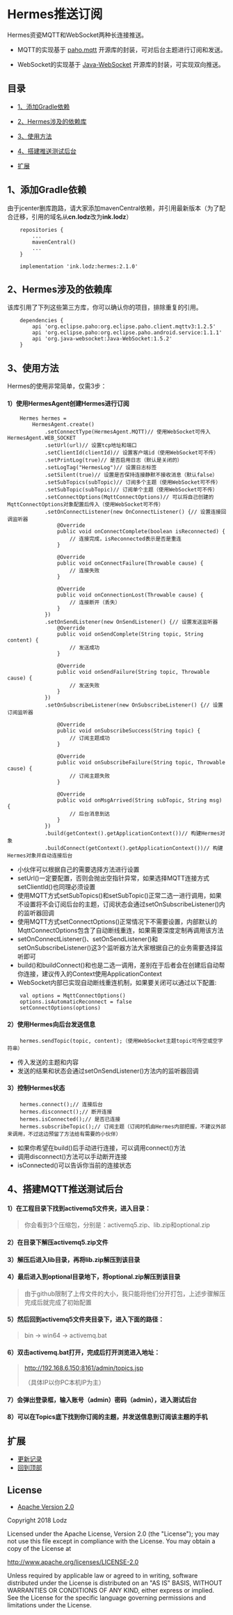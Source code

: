 # Hermes推送订阅
Hermes资瓷MQTT和WebSocket两种长连接推送。

 - MQTT的实现基于 [paho.mqtt](https://github.com/eclipse/paho.mqtt.java) 开源库的封装，可对后台主题进行订阅和发送。

 - WebSocket的实现基于 [Java-WebSocket](https://github.com/TooTallNate/Java-WebSocket) 开源库的封装，可实现双向推送。

## 目录
- [1、添加Gradle依赖](https://github.com/LZ9/Hermes#1添加Gradle依赖)
- [2、Hermes涉及的依赖库](https://github.com/LZ9/Hermes#2Hermes涉及的依赖库)
- [3、使用方法](https://github.com/LZ9/Hermes#3使用方法)
- [4、搭建推送测试后台](https://github.com/LZ9/Hermes#4搭建推送测试后台)

- [扩展](https://github.com/LZ9/Hermes#扩展)

## 1、添加Gradle依赖
由于jcenter删库跑路，请大家添加mavenCentral依赖，并引用最新版本（为了配合迁移，引用的域名从**cn.lodz**改为**ink.lodz**）
```
    repositories {
        ...
        mavenCentral()
        ...
    }
```
```
    implementation 'ink.lodz:hermes:2.1.0'
```

## 2、Hermes涉及的依赖库
该库引用了下列这些第三方库，你可以确认你的项目，排除重复的引用。
```
    dependencies {
        api 'org.eclipse.paho:org.eclipse.paho.client.mqttv3:1.2.5'
        api 'org.eclipse.paho:org.eclipse.paho.android.service:1.1.1'
        api 'org.java-websocket:Java-WebSocket:1.5.2'
    }
```

## 3、使用方法
Hermes的使用非常简单，仅需3步：

#### 1）使用HermesAgent创建Hermes进行订阅
```
    Hermes hermes =
        HermesAgent.create()
            .setConnectType(HermesAgent.MQTT)// 使用WebSocket可传入HermesAgent.WEB_SOCKET
            .setUrl(url)// 设置tcp地址和端口
            .setClientId(clientId)// 设置客户端id（使用WebSocket可不传）
            .setPrintLog(true)// 是否启用日志（默认是关闭的）
            .setLogTag("HermesLog")// 设置日志标签
            .setSilent(true)// 设置是否保持连接静默不接收消息（默认false）
            .setSubTopics(subTopic)// 订阅多个主题（使用WebSocket可不传）
            .setSubTopic(subTopic)// 订阅单个主题（使用WebSocket可不传）
            .setConnectOptions(MqttConnectOptions)// 可以将自己创建的MqttConnectOptions对象配置后传入（使用WebSocket可不传）
            .setOnConnectListener(new OnConnectListener() {// 设置连接回调监听器
                @Override
                public void onConnectComplete(boolean isReconnected) {
                    // 连接完成，isReconnected表示是否是重连
                }

                @Override
                public void onConnectFailure(Throwable cause) {
                    // 连接失败
                }

                @Override
                public void onConnectionLost(Throwable cause) {
                    // 连接断开（丢失）
                }
            })
            .setOnSendListener(new OnSendListener() {// 设置发送监听器
                @Override
                public void onSendComplete(String topic, String content) {
                    // 发送成功
                }

                @Override
                public void onSendFailure(String topic, Throwable cause) {
                    // 发送失败
                }
            })
            .setOnSubscribeListener(new OnSubscribeListener() {// 设置订阅监听器

                @Override
                public void onSubscribeSuccess(String topic) {
                    // 订阅主题成功
                }

                @Override
                public void onSubscribeFailure(String topic, Throwable cause) {
                    // 订阅主题失败
                }

                @Override
                public void onMsgArrived(String subTopic, String msg) {
                    // 后台消息到达
                }
            })
            .build(getContext().getApplicationContext())// 构建Hermes对象
            .buildConnect(getContext().getApplicationContext())// 构建Hermes对象并自动连接后台
```

- 小伙伴可以根据自己的需要选择方法进行设置
- setUrl()一定要配置，否则会抛出空指针异常，如果选择MQTT连接方式setClientId()也同理必须设置
- 使用MQTT方式setSubTopics()和setSubTopic()正常二选一进行调用，如果不设置将不会订阅后台的主题，订阅状态会通过setOnSubscribeListener()内的监听器回调
- 使用MQTT方式setConnectOptions()正常情况下不需要设置，内部默认的MqttConnectOptions包含了自动断线重连，如果需要深度定制再调用该方法
- setOnConnectListener()、setOnSendListener()和setOnSubscribeListener()这3个监听器方法大家根据自己的业务需要选择监听即可
- build()和buildConnect()和也是二选一调用，差别在于后者会在创建后自动帮你连接，建议传入的Context使用ApplicationContext
- WebSocket内部已实现自动断线重连机制，如果要关闭可以通过以下配置:
```
    val options = MqttConnectOptions()
    options.isAutomaticReconnect = false
    setConnectOptions(options)
```

#### 2）使用Hermes向后台发送信息
```
    hermes.sendTopic(topic, content);（使用WebSocket主题topic可传空或空字符串）
```

- 传入发送的主题和内容
- 发送的结果和状态会通过setOnSendListener()方法内的监听器回调

#### 3）控制Hermes状态
```
    hermes.connect();// 连接后台
    hermes.disconnect();// 断开连接
    hermes.isConnected();// 是否已连接
    hermes.subscribeTopic();// 订阅主题（订阅时机由Hermes内部把握，不建议外部来调用，不过这边预留了方法给有需要的小伙伴）
```

- 如果你希望在build()后手动进行连接，可以调用connect()方法
- 调用disconnect()方法可以手动断开连接
- isConnected()可以告诉你当前的连接状态

## 4、搭建MQTT推送测试后台
#### 1）在工程目录下找到activemq5文件夹，进入目录：

> 你会看到3个压缩包，分别是：activemq5.zip、lib.zip和optional.zip

#### 2）在目录下解压activemq5.zip文件

#### 3）解压后进入lib目录，再将lib.zip解压到该目录

#### 4）最后进入到optional目录地下，将optional.zip解压到该目录

> 由于github限制了上传文件的大小，我只能将他们分开打包，上述步骤解压完成后就完成了初始配置

#### 5）然后回到activemq5文件夹目录下，进入下面的路径：

> bin -> win64 -> activemq.bat

#### 6）双击activemq.bat打开，完成后打开浏览进入地址：

> http://192.168.6.150:8161/admin/topics.jsp
>
> （具体IP以你PC本机IP为主）

#### 7）会弹出登录框，输入账号（admin）密码（admin），进入测试后台

#### 8）可以在Topics底下找到你订阅的主题，并发送信息到订阅该主题的手机

## 扩展

- [更新记录](https://github.com/LZ9/Hermes/blob/master/hermes/readme_hermes_update.md)
- [回到顶部](https://github.com/LZ9/Hermes#hermes推送订阅)

## License
- [Apache Version 2.0](http://www.apache.org/licenses/LICENSE-2.0.html)

Copyright 2018 Lodz

Licensed under the Apache License, Version 2.0 (the "License");
you may not use this file except in compliance with the License.
You may obtain a copy of the License at

<http://www.apache.org/licenses/LICENSE-2.0>

Unless required by applicable law or agreed to in writing, software
distributed under the License is distributed on an "AS IS" BASIS,
WITHOUT WARRANTIES OR CONDITIONS OF ANY KIND, either express or implied.
See the License for the specific language governing permissions and
limitations under the License.